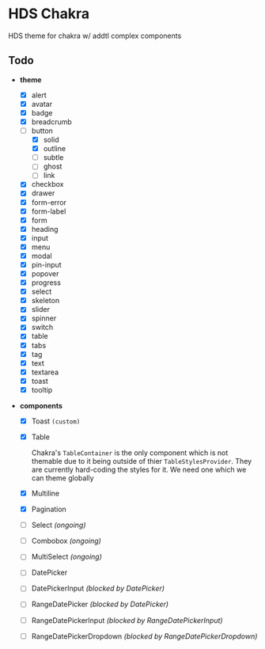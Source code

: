 # HDS Chakra

HDS theme for chakra w/ addtl complex components

## Todo

- **theme**

  - [x] alert
  - [x] avatar
  - [x] badge
  - [x] breadcrumb
  - [ ] button
    - [x] solid
    - [x] outline
    - [ ] subtle
    - [ ] ghost
    - [ ] link
  - [x] checkbox
  - [x] drawer
  - [x] form-error
  - [x] form-label
  - [x] form
  - [x] heading
  - [x] input
  - [x] menu
  - [x] modal
  - [x] pin-input
  - [x] popover
  - [x] progress
  - [x] select
  - [x] skeleton
  - [x] slider
  - [x] spinner
  - [x] switch
  - [x] table
  - [x] tabs
  - [x] tag
  - [x] text
  - [x] textarea
  - [x] toast
  - [x] tooltip

- **components**

  - [x] Toast `(custom)`
  - [x] Table

    Chakra's `TableContainer` is the only component which is not themable due to it being outside of thier `TableStylesProvider`. They are currently hard-coding the styles for it. We need one which we can theme globally

  - [x] Multiline
  - [x] Pagination
  - [ ] Select _(ongoing)_
  - [ ] Combobox _(ongoing)_
  - [ ] MultiSelect _(ongoing)_
  - [ ] DatePicker
  - [ ] DatePickerInput _(blocked by DatePicker)_
  - [ ] RangeDatePicker _(blocked by DatePicker)_
  - [ ] RangeDatePickerInput _(blocked by RangeDatePickerInput)_
  - [ ] RangeDatePickerDropdown _(blocked by RangeDatePickerDropdown)_
